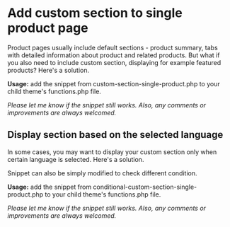 # Add custom section to single product page

Product pages usually include default sections - product summary, tabs with detailed information about product and related products. But what if you also need to include custom section, displaying for example featured products? Here's a solution.

**Usage:** add the snippet from custom-section-single-product.php to your child theme's functions.php file.

*Please let me know if the snippet still works. Also, any comments or improvements are always welcomed.*


## Display section based on the selected language

In some cases, you may want to display your custom section only when certain language is selected. Here's a solution. 

Snippet can also be simply modified to check different condition.

**Usage:** add the snippet from conditional-custom-section-single-product.php to your child theme's functions.php file.

*Please let me know if the snippet still works. Also, any comments or improvements are always welcomed.*
